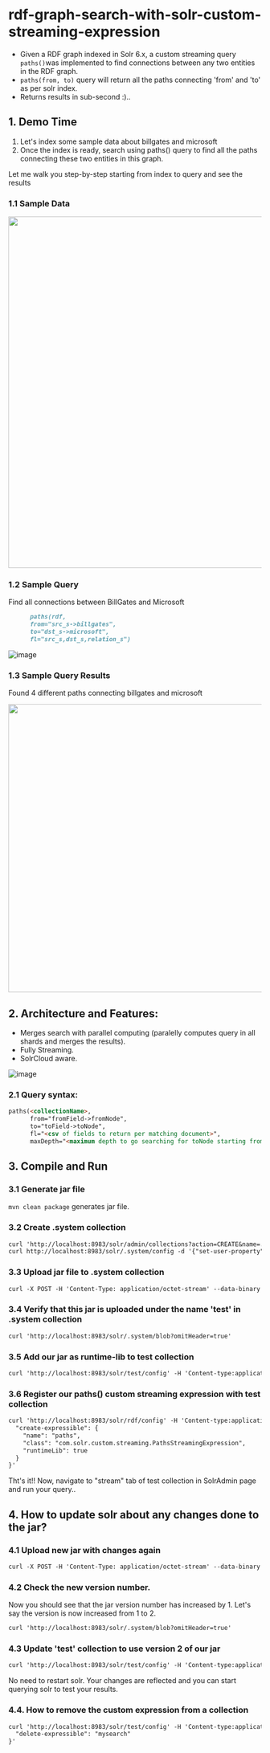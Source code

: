 # rdf-graph-search-with-solr-custom-streaming-expression
- Given a RDF graph indexed in Solr 6.x, a custom streaming query `paths()`was implemented to find connections between any two entities in the RDF graph.
- `paths(from, to)` query will return all the paths connecting 'from' and 'to' as per solr index.
- Returns results in sub-second :)..

## 1. Demo Time
1. Let's index some sample data about billgates and microsoft 
2. Once the index is ready, search using paths() query to find all the paths connecting these two entities in this graph.

Let me walk you step-by-step starting from index to query and see the results

### 1.1 Sample Data
<img width="700" src="https://user-images.githubusercontent.com/22542670/32425782-9b96cc6a-c2db-11e7-986b-1cea68ca6548.png"/>

### 1.2 Sample Query
Find all connections between BillGates and Microsoft

```markdown
      paths(rdf, 
      from="src_s->billgates",
      to="dst_s->microsoft",
      fl="src_s,dst_s,relation_s")
```
![image](https://user-images.githubusercontent.com/22542670/32426785-c62bc4ba-c2e2-11e7-9379-8055932d67a3.png)

### 1.3 Sample Query Results
Found 4 different paths connecting billgates and microsoft

<img width="574" src="https://user-images.githubusercontent.com/22542670/32427498-bbf3f374-c2e6-11e7-85be-d83f75679c6e.png"/>

## 2. Architecture and Features:
- Merges search with parallel computing (paralelly computes query in all shards and merges the results).
- Fully Streaming.
- SolrCloud aware.

![image](https://user-images.githubusercontent.com/22542670/32426660-f329f0a0-c2e1-11e7-8bb1-625b12407078.png)

### 2.1 Query syntax:
```markdown
paths(<collectionName>, 
      from="fromField->fromNode",
      to="toField->toNode",
      fl="<csv of fields to return per matching document>",
      maxDepth="<maximum depth to go searching for toNode starting from fromNode>")
```
## 3. Compile and Run  
### 3.1 Generate jar file
`mvn clean package` generates jar file.

### 3.2 Create .system collection
```markdown
curl 'http://localhost:8983/solr/admin/collections?action=CREATE&name=.system'
curl http://localhost:8983/solr/.system/config -d '{"set-user-property": {"update.autoCreateFields":"false"}}'
```
### 3.3 Upload jar file to .system collection
```markdown
curl -X POST -H 'Content-Type: application/octet-stream' --data-binary @rdf-graph-search-with-solr-custom-streaming-expression-1.0-SNAPSHOT.jar 'http://localhost:8983/solr/.system/blob/test'
```

### 3.4 Verify that this jar is uploaded under the name 'test' in .system collection
```markdown
curl 'http://localhost:8983/solr/.system/blob?omitHeader=true'
```

### 3.5 Add our jar as runtime-lib to test collection
```markdown
curl 'http://localhost:8983/solr/test/config' -H 'Content-type:application json' -d '{   "add-runtimelib": { "name":"test", "version":1 }}'
```
### 3.6 Register our paths() custom streaming expression with test collection
```markdown
curl 'http://localhost:8983/solr/rdf/config' -H 'Content-type:application/json' -d '{
  "create-expressible": {
    "name": "paths",
    "class": "com.solr.custom.streaming.PathsStreamingExpression",
    "runtimeLib": true
  }
}'
```

Tht's it!! Now, navigate to "stream" tab of test collection in SolrAdmin page and run your query..

## 4. How to update solr about any changes done to the jar?
### 4.1 Upload new jar with changes again
```markdown
curl -X POST -H 'Content-Type: application/octet-stream' --data-binary @custom-streaming-expression-1.0-SNAPSHOT.jar 'http://localhost:8983/solr/.system/blob/test'
```
### 4.2 Check the new version number.
Now you should see that the jar version number has increased by 1. Let's say the version is now increased from 1 to 2.
```markdown
curl 'http://localhost:8983/solr/.system/blob?omitHeader=true'
```
### 4.3 Update 'test' collection to use version 2 of our jar
```markdown
curl 'http://localhost:8983/solr/test/config' -H 'Content-type:application json' -d '{   "update-runtimelib": { "name":"test", "version":2 }}'
```
No need to restart solr. Your changes are reflected and you can start querying solr to test your results.

### 4.4. How to remove the custom expression from a collection
```markdown
curl 'http://localhost:8983/solr/test/config' -H 'Content-type:application/json' -d '{
  "delete-expressible": "mysearch"
}'
```
